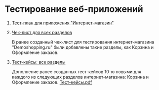 # Тестирование веб-приложений

1. [Тест-план для приложения "Интернет-магазин"](https://docs.google.com/spreadsheets/d/1o3obMZyl4Jc1viXWQFOAxKv5AI2XAGo5AFfvmCuNixU/edit?gid=0#gid=0)
2. [Чек-лист для всех разделов](https://docs.google.com/spreadsheets/d/1-YO5gSBaxfIakPl1U3Bl-hCXl2MueUJP5IuauvX2_Fo/edit?gid=0#gid=0)

    В ранее созданный чек-лист для тестирования интернет-магазина "Demoshopping.ru" были добавлены такие разделы, как Корзина и Оформление заказов.
   
3. [Тест-кейсы: все разделы](https://app.qase.io/project/G9?author=304) 

   Дополнение ранее созданных тест-кейсов 10-ю новыми для каждого из следующих разделов интернет-магазина: Корзина и Оформление заказов.
   [Тест-кейсы.pdf](https://github.com/user-attachments/files/18332123/-.QASE.pdf)

